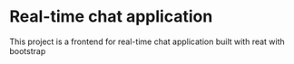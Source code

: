 # Real-time chat application

This project is a frontend for real-time chat application built with reat with bootstrap
